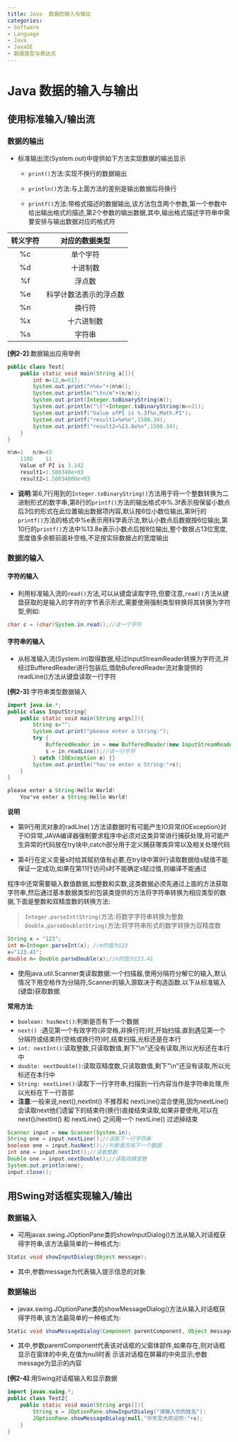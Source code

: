 ```yaml
---
title: Java  数据的输入与输出
categories:
- Software
- Language
- Java
- JavaSE
- 数据类型与表达式
---
```

# Java  数据的输入与输出

## 使用标准输入/输出流

### 数据的输出

- 标准输出流(System.out)中提供如下方法实现数据的输出显示
    - `print()`方法:实现不换行的数据输出
    - `println()`方法:与上面方法的差别是输出数据后将换行

    - `printf()`方法:带格式描述的数据输出,该方法包含两个参数,第一个参数中给出输出格式的描述,第2个参数的输出数据,其中,输出格式描述字符串中需要安排与输出数据对应的格式符

转义字符 |对应的数据类型
:---:|:---:
%c	|单个字符
%d	|十进制数
%f	|浮点数
%e	|科学计数法表示的浮点数
%n	|换行符
%x	|十六进制数
%s	|字符串

**[例2-2]**:数据输出应用举例

```java
public class Test{
    public static void main(String a[]){
        int m=12,n=517;
        System.out.print("n%m="+(n%m));
        System.out.println("\tn/m"+(n/m));
        System.out.print(Integer.toBinaryString(m));
        System.out.println("\t"+Integer.toBinaryString(m>>2));
        System.out.printf("Value ofPI is %.3f%n,Math.PI");
        System.out.printf("result1=%e%n",1500.34);
        System.out.printf("result2=%13.8e%n",1500.34);
    }
}

n%m=1	n/m=43
    1100	11
    Value of PI is 3.142
    result1=1.500340e+03
    result2=1.50034000e+03
```

- **说明**:第6,7行用到的`Integer.toBinaryString()`方法用于将一个整数转换为二进制形式的数字串,第8行的`printf()`方法的输出格式中%.3f表示按保留小数点后3位的形式在此位置输出数据项内容,默认按6位小数位输出,第9行的`printf()`方法的格式中%e表示用科学表示法,默认小数点后数据按6位输出,第10行的`printf()`方法中%13.8e表示小数点后按8位输出,整个数据占13位宽度,宽度值多余额前面补空格,不足按实际数据占的宽度输出

### 数据的输入

#### 字符的输入

- 利用标准输入流的`read()`方法,可以从键盘读取字符,但要注意,`read()`方法从键盘获取的是输入的字符的字节表示形式,需要使用强制类型转换将其转换为字符型,例如:

```java
char c = (char)System.in.read();//读一个字符
```

#### 字符串的输入

- 从标准输入流(System.in)取得数据,经过InputStreamReader转换为字符流,并经过BufferedReader进行包装后,借助BuferedReader流对象提供的readLine()方法从键盘读取一行字符

**[例2-3]**:字符串类型数据输入

```java
import java.io.*;
public class InputString{
    public static void main(String args[]){
        String s="";
        System.out.print("pkease enter a String:");
        try {
            BufferedReader in = new BufferedReader(new InputStreamReader(System.in));
            s = in.readLine();//读一行字符
        } catch (IOException e) {}
        System.out.println("You've enter a String:"+s);
    }
}

please enter a String:Hello World!
    You've enter a String:Hello World!
```

**说明**

- 第9行用流对象的radLIne( )方法读数据时有可能产生IO异常(IOException)对于IO异常,JAVA编译器强制要求程序中必须对这类异常进行捕获处理,将可能产生异常的代码放在try块中,catch部分用于定义捕获哪类异常以及相关处理代码

- 第4行在定义变量s时给其赋初值有必要,在try块中第9行读取数据给s赋值不能保证一定成功,如果在第11行访问s时不能确定s赋过值,则编译不能通过

程序中还常需要输入数值数据,如整数和实数,这类数据必须先通过上面的方法获取字符串,然后通过基本数据类型的包装类提供的方法将字符串转换为相应类型的数据,下面是整数和双精度数的转换方法:

>   `Integer.parseInt(String)`方法:将数字字符串转换为整数
`Double.parseDouble(String)`方法:将字符串形式的数字转换为双精度数

```java
String x = "123";
int m=Integer.parseInt(x); //m的值为123
x="123.41";
double n= Double.parseDouble(x);//n的值为123.41
```

- 使用java.util.Scanner类读取数据:一个扫描器,使用分隔符分解它的输入,默认情况下用空格作为分隔符,Scanner的输入源取决于构造函数.以下从标准输入(键盘)获取数据

**常用方法**:

- `boolean: hasNext()`:判断是否有下一个数据
- `next() `:遇见第一个有效字符(非空格,非换行符)时,开始扫描,直到遇见第一个分隔符或结束符(空格或换行符)时,结束扫描,光标还是在本行
- `int: nextInt()`:读取整数,只读取数值,剩下"\n"还没有读取,所以光标还在本行中
- `double: nextDouble()`:读取双精度数,只读取数值,剩下"\n"还没有读取,所以光标还在本行中
- `String: nextLine()`:读取下一行字符串,扫描到一行内容当作是字符串处理,所以光标在下一行首部
- **注意**:一般来说,next(),nextInt() 不推荐和 nextLine()混合使用,因为nextLine()会读取next他们遗留下的结束符(换行)直接结束读取,如果非要使用,可以在next()/nextInt() 和 nextLine() 之间用一个 nextLine() 过滤掉结束

```java
Scanner input = new Scanner(System.in);
String one = input.nextLine();//读取下一行字符串
boolean one = input.hasNext();//判断是否有下一个数据
int one = input.nextInt();//读取整数
Double one = input.nextDouble();//读取双精度数
System.out.println(one);
input.close();
```

## 用Swing对话框实现输入/输出

### 数据输入

- 可用javax.swing.JOptionPane类的showInputDialog()方法从输入对话框获得字符串,该方法最简单的一种格式为:

```java
Static void showInputDialog(Object message);
```

- 其中,参数message为代表输入提示信息的对象

### 数据输出

- javax.swing.JOptionPane类的showMessageDialog()方法从输入对话框获得字符串,该方法最简单的一种格式为:

```java
Static void showMessageDialog(Component parentComponent, Object message)
```

- 其中,参数parentComponent代表该对话框的父窗体部件,如果存在,则对话框显示在窗体的中央,在值为null时表	示该对话框在屏幕的中央显示;参数message为显示的内容

**[例2-4]**:用Swing对话框输入和显示数据

```java
import javax.swing.*;
public class Test2{
    public static void main(String args[]){
        String s = JOptionPane.showInputDialog("请输入你的姓名"):
        JOptionPane.showMessageDialog(null,"华东交大欢迎你:"+s);
    }
}
```